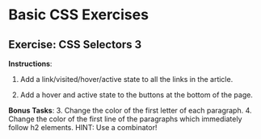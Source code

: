 # Basic CSS Exercises

## Exercise: CSS Selectors 3

**Instructions**:
1. Add a link/visited/hover/active state to all the links in the article.

2. Add a hover and active state to the buttons at the bottom of the page.

**Bonus Tasks**:
3. Change the color of the first letter of each paragraph.
4. Change the color of the first line of the paragraphs which immediately follow h2 elements. HINT: Use a combinator!
